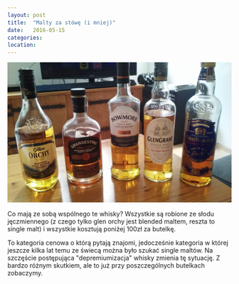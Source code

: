 ```yaml
---
layout: post
title:  "Malty za stówę (i mniej)"
date:   2016-05-15
categories: 
location: 
---
```


<div class="post-image">
    <img src="/assets/posts/malty-za-100.jpg" alt="Malty za 100zł i mniej" />
</div>

Co mają ze sobą wspólnego te whisky? Wszystkie są robione ze słodu jęczmiennego (z czego tylko glen orchy jest blended maltem, reszta to single malt) i wszystkie kosztują poniżej 100zł za butelkę.

To kategoria cenowa o którą pytają znajomi, jedocześnie kategoria w której jeszcze kilka lat temu ze świecą można było szukać single maltów. Na szczęście postępująca "depremiumizacja" whisky zmienia tę sytuację. Z bardzo różnym skutkiem, ale to już przy poszczególnych butelkach zobaczymy.
